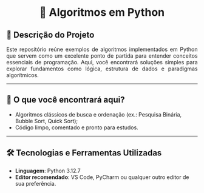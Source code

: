 <h1 align="center">🚀 Algoritmos em Python</h1>

## 📖 Descrição do Projeto
<p align="justify">
Este repositório reúne exemplos de algoritmos implementados em Python que servem como um excelente ponto de partida para entender conceitos essenciais de programação. 
Aqui, você encontrará soluções simples para explorar fundamentos como lógica, estrutura de dados e paradigmas algorítmicos.
</p>

---

## 🧩 O que você encontrará aqui?
- Algoritmos clássicos de busca e ordenação (ex.: Pesquisa Binária, Bubble Sort, Quick Sort);
- Código limpo, comentado e pronto para estudos.

---

## 🛠️ Tecnologias e Ferramentas Utilizadas
- **Linguagem**: Python 3.12.7
- **Editor recomendado**: VS Code, PyCharm ou qualquer outro editor de sua preferência.
